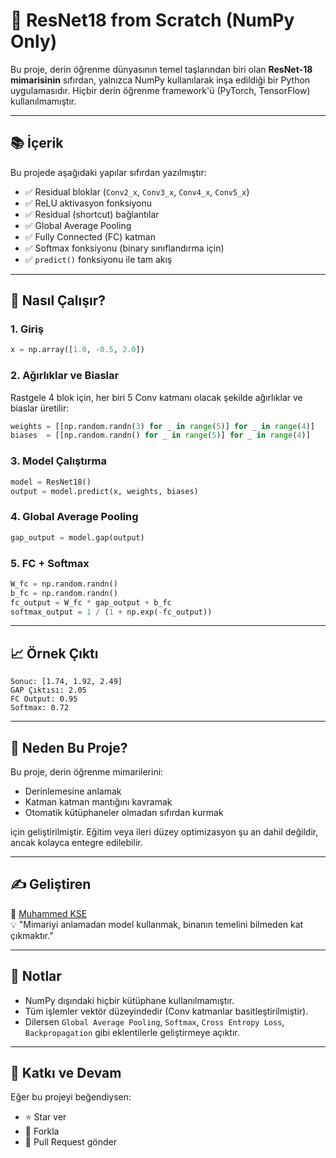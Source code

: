 # 🔎 ResNet18 from Scratch (NumPy Only)

Bu proje, derin öğrenme dünyasının temel taşlarından biri olan **ResNet-18 mimarisinin** sıfırdan, yalnızca NumPy kullanılarak inşa edildiği bir Python uygulamasıdır. Hiçbir derin öğrenme framework'ü (PyTorch, TensorFlow) kullanılmamıştır.

---

## 📚 İçerik

Bu projede aşağıdaki yapılar sıfırdan yazılmıştır:

- ✅ Residual bloklar (`Conv2_x`, `Conv3_x`, `Conv4_x`, `Conv5_x`)
- ✅ ReLU aktivasyon fonksiyonu
- ✅ Residual (shortcut) bağlantılar
- ✅ Global Average Pooling
- ✅ Fully Connected (FC) katman
- ✅ Softmax fonksiyonu (binary sınıflandırma için)
- ✅ `predict()` fonksiyonu ile tam akış

---

## 🚀 Nasıl Çalışır?

### 1. Giriş

```python
x = np.array([1.0, -0.5, 2.0])
```

### 2. Ağırlıklar ve Biaslar

Rastgele 4 blok için, her biri 5 Conv katmanı olacak şekilde ağırlıklar ve biaslar üretilir:

```python
weights = [[np.random.randn(3) for _ in range(5)] for _ in range(4)]
biases  = [[np.random.randn() for _ in range(5)] for _ in range(4)]
```

### 3. Model Çalıştırma

```python
model = ResNet18()
output = model.predict(x, weights, biases)
```

### 4. Global Average Pooling

```python
gap_output = model.gap(output)
```

### 5. FC + Softmax

```python
W_fc = np.random.randn()
b_fc = np.random.randn()
fc_output = W_fc * gap_output + b_fc
softmax_output = 1 / (1 + np.exp(-fc_output))
```

---

## 📈 Örnek Çıktı

```
Sonuc: [1.74, 1.92, 2.49]
GAP Çıktısı: 2.05
FC Output: 0.95
Softmax: 0.72
```

---

## 🎯 Neden Bu Proje?

Bu proje, derin öğrenme mimarilerini:

- Derinlemesine anlamak
- Katman katman mantığını kavramak
- Otomatik kütüphaneler olmadan sıfırdan kurmak

için geliştirilmiştir. Eğitim veya ileri düzey optimizasyon şu an dahil değildir, ancak kolayca entegre edilebilir.

---

## ✍️ Geliştiren

📌 [Muhammed KSE](#)  
💡 "Mimariyi anlamadan model kullanmak, binanın temelini bilmeden kat çıkmaktır."

---

## 📌 Notlar

- NumPy dışındaki hiçbir kütüphane kullanılmamıştır.
- Tüm işlemler vektör düzeyindedir (Conv katmanlar basitleştirilmiştir).
- Dilersen `Global Average Pooling`, `Softmax`, `Cross Entropy Loss`, `Backpropagation` gibi eklentilerle geliştirmeye açıktır.

---

## 🧠 Katkı ve Devam

Eğer bu projeyi beğendiysen:

- ⭐ Star ver
- 🍴 Forkla
- 🤝 Pull Request gönder
```